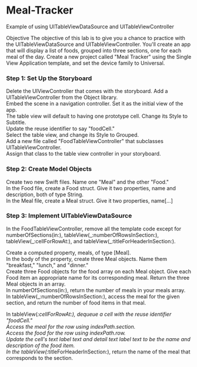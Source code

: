 # Meal-Tracker
Example of using UITableViewDataSource and UITableViewController

Objective
The objective of this lab is to give you a chance to practice with the UITableViewDataSource and UITableViewController. 
You'll create an app that will display a list of foods, grouped into three sections, one for each meal of the day.
Create a new project called "Meal Tracker" using the Single View Application template, and set the device family to Universal.

<h3>Step 1: Set Up the Storyboard</h3>
Delete the UIViewController that comes with the storyboard. Add a UITableViewController from the Object library.<br>
Embed the scene in a navigation controller. Set it as the initial view of the app.<br>
The table view will default to having one prototype cell. Change its Style to Subtitle.<br>
Update the reuse identifier to say "foodCell."<br>
Select the table view, and change its Style to Grouped.<br>
Add a new file called "FoodTableViewController" that subclasses UITableViewController.<br>
Assign that class to the table view controller in your storyboard.<br>

<h3>Step 2: Create Model Objects</h3>
Create two new Swift files. Name one "Meal" and the other "Food."<br>
In the Food file, create a Food struct. Give it two properties, name and description, both of type String.<br>
In the Meal file, create a Meal struct. Give it two properties, name[…]<br>

<h3>Step 3: Implement UITableViewDataSource</h3>
In the FoodTableViewController, remove all the template code except for numberOfSections(in:), 
tableView(_:numberOfRowsInSection:), tableView(_:cellForRowAt:), and tableView(_:titleForHeaderInSection:).

Create a computed property, meals, of type [Meal].<br>
In the body of the property, create three Meal objects. Name them "breakfast," "lunch," and "dinner."<br>
Create three Food objects for the food array on each Meal object. Give each Food item an appropriate name for its 
corresponding meal.
Return the three Meal objects in an array.<br>
In numberOfSections(in:), return the number of meals in your meals array.<br>
In tableView(_:numberOfRowsInSection:), access the meal for the given section, and return the number of food items in that 
meal.<br>

In tableView(_:cellForRowAt:), dequeue a cell with the reuse identifier "foodCell."<br>
Access the meal for the row using indexPath.section.<br>
Access the food for the row using indexPath.row.<br>
Update the cell's text label text and detail text label text to be the name and description of the food item.<br>
In the tableView(_:titleForHeaderInSection:), return the name of the meal that corresponds to the section.<br>


  


